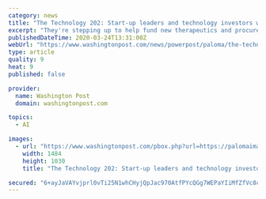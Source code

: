 ```yaml
---
category: news
title: "The Technology 202: Start-up leaders and technology investors want to help fight the coronavirus"
excerpt: "They're stepping up to help fund new therapeutics and procure critical medical supplies."
publishedDateTime: 2020-03-24T13:31:00Z
webUrl: "https://www.washingtonpost.com/news/powerpost/paloma/the-technology-202/2020/03/24/the-technology-202-start-up-leaders-and-technology-investors-want-to-help-fight-the-coronavirus/5e78ce6b602ff10d49ad23fd/"
type: article
quality: 9
heat: 9
published: false

provider:
  name: Washington Post
  domain: washingtonpost.com

topics:
  - AI

images:
  - url: "https://www.washingtonpost.com/pbox.php?url=https://palomaimages.washingtonpost.com/pr2/a6ac9a13f904e1021f1df72530e42262-2JMGZGDNKMI6VIKWABELMLG3KE-680-472-70-8.jpg&w=1484&op=resize&opt=1&filter=antialias&t=20170517"
    width: 1484
    height: 1030
    title: "The Technology 202: Start-up leaders and technology investors want to help fight the coronavirus"

secured: "6+ayJaVAYvjprl0vTi25N1whCHyjQpJac970AtfPYcQGg7WEPaYIiMfZfVc8cT+e1vz0y4hy6KTTjQMhvIX3sXR0T7MHEwd5/0zCanm5Wgk0LfDoid7V9bBAfCFIRwX46LoOrOgkE/SnVutuddUKEoxWSM94plCnZnUulS2BfrHkAp8y8klIWZ4FQNAOnBBbk1Q78crHI868ZXTbkR6zNA8sHH/QBHpjYTbMghU3N94JhbkUoeu2LQ4DeG1HXF8TuBGf6jBlBz0UgT4O9MfdIBAAdpDvC+LF98c6Myms9kKkehNZtli1qO3VG+Jkk2A0;1I2DBF3b9BnRPO/Jft78PQ=="
---
```



